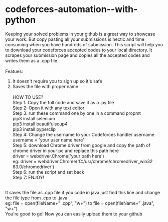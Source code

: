# codeforces-automation--with-python
Keeping your solved problems in your github is a great way to showcase your work. But copy pasting all your submissions is hectic and time consuming when you have hundreds of submission. This script will help you to download your codeforces accepted codes to your local directory. It scrapes your submission page and copies all the accepted codes and writes them as a .cpp file. <br/> <br/>
Featues: <br/>
1. It doesn't require you to sign up so it's safe <br/>
2. Saves the file with proper name <br/> <br/>
HOW TO USE? <br/>
Step 1: Copy the full code and save it as a .py file <br/>
Step 2: Open it with any text editor <br/> 
Step 3: run these command one by one in a command propmt <br/>
pip3 install selenium <br/>
pip3 install beautifulsoup4 <br/>
pip3 install pyperclip <br/> 
Step 4: Change the username to your Codeforces handle/ username <br/>
username = 'your user name here' <br/>
Step 5: download Chrome driver from google and copy the path of chrome driver in your pc and replace this path here <br/>
driver = webdriver.Chrome('your path here') <br/>
eg: driver = webdriver.Chrome('C:/usr/chrome/chromedriver_win32 83.0/chromedriver') <br/>
Step 6: run the script and set back <br/>
Step 7: ENJOY! <br/> 
<br/>
It saves the file as .cpp file if you code in java just find this line and change the file type from .cpp to .java <br/>
eg: file = open(fileName+" .cpp", "w+") to file = open(fileName+" .java", "w+") <br/>
You're good to go! Now you can easily upload them to your github
